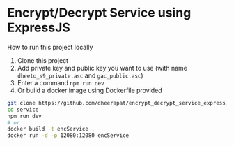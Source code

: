# Encrypt/Decrypt Service using ExpressJS

How to run this project locally
1. Clone this project
2. Add private key and public key you want to use (with name `dheeto_s9_private.asc` and `gac_public.asc`)
3. Enter a command `npm run dev`
4. Or build a docker image using Dockerfile provided

```bash
git clone https://github.com/dheerapat/encrypt_decrypt_service_express.git service
cd service
npm run dev
# or
docker build -t encService .
docker run -d -p 12080:12080 encService
```
